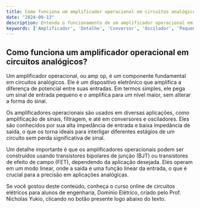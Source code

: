 ```yaml
---
title: Como funciona um amplificador operacional em circuitos analógicos?
date: "2024-09-13"
description: Entenda o funcionamento de um amplificador operacional em circuitos analógicos e sua importância em engenharia elétrica.
keywords: ['Amplificador', 'Detalhe', 'Conversor', 'Oscilador', 'Pequeno', 'BJT', 'Operação']
---
```


## Como funciona um amplificador operacional em circuitos analógicos?

Um amplificador operacional, ou amp op, é um componente fundamental em circuitos analógicos. Ele é um dispositivo eletrônico que amplifica a diferença de potencial entre suas entradas. Em termos simples, ele pega um sinal de entrada pequeno e o amplifica para um nível maior, sem alterar a forma do sinal.

Os amplificadores operacionais são usados em diversas aplicações, como amplificação de sinais, filtragem, e até em conversores e osciladores. Eles são conhecidos por sua alta impedância de entrada e baixa impedância de saída, o que os torna ideais para interligar diferentes estágios de um circuito sem perda significativa de sinal.

Um detalhe importante é que os amplificadores operacionais podem ser construídos usando transistores bipolares de junção (BJT) ou transistores de efeito de campo (FET), dependendo da aplicação desejada. Eles operam em um modo linear, onde a saída é uma função linear da entrada, o que é crucial para a precisão em aplicações analógicas.

Se você gostou deste conteúdo, conheça o curso online de circuitos elétricos para alunos de engenharia, Domínio Elétrico, criado pelo Prof. Nicholas Yukio, clicando no botão presente logo abaixo do texto.